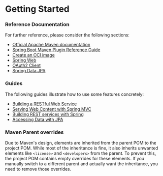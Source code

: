 # Getting Started

### Reference Documentation
For further reference, please consider the following sections:

* [Official Apache Maven documentation](https://maven.apache.org/guides/index.html)
* [Spring Boot Maven Plugin Reference Guide](https://docs.spring.io/spring-boot/3.5.7-SNAPSHOT/maven-plugin)
* [Create an OCI image](https://docs.spring.io/spring-boot/3.5.7-SNAPSHOT/maven-plugin/build-image.html)
* [Spring Web](https://docs.spring.io/spring-boot/3.5.7-SNAPSHOT/reference/web/servlet.html)
* [OAuth2 Client](https://docs.spring.io/spring-boot/3.5.7-SNAPSHOT/reference/web/spring-security.html#web.security.oauth2.client)
* [Spring Data JPA](https://docs.spring.io/spring-boot/3.5.7-SNAPSHOT/reference/data/sql.html#data.sql.jpa-and-spring-data)

### Guides
The following guides illustrate how to use some features concretely:

* [Building a RESTful Web Service](https://spring.io/guides/gs/rest-service/)
* [Serving Web Content with Spring MVC](https://spring.io/guides/gs/serving-web-content/)
* [Building REST services with Spring](https://spring.io/guides/tutorials/rest/)
* [Accessing Data with JPA](https://spring.io/guides/gs/accessing-data-jpa/)

### Maven Parent overrides

Due to Maven's design, elements are inherited from the parent POM to the project POM.
While most of the inheritance is fine, it also inherits unwanted elements like `<license>` and `<developers>` from the parent.
To prevent this, the project POM contains empty overrides for these elements.
If you manually switch to a different parent and actually want the inheritance, you need to remove those overrides.

